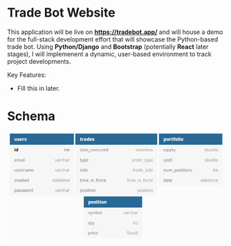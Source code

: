 # Trade Bot Website

This application will be live on **https://tradebot.app/** and will house a demo for the full-stack development effort that will showcase the Python-based trade bot. Using **Python/Django** and **Bootstrap** (potentially **React** later stages), I will implemenent a dynamic, user-based environment to track project developments.

Key Features:

* Fill this in later.


# Schema

![Schema](img/schema.PNG)